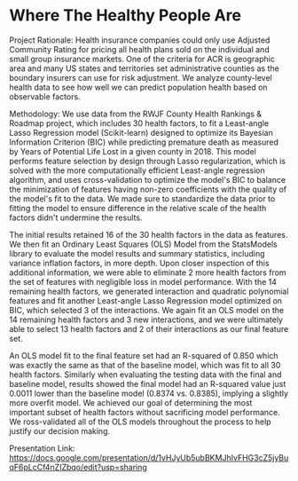 # Where The Healthy People Are
Project Rationale: Health insurance companies could only use Adjusted Community Rating for pricing all health plans sold on the individual and small group insurance markets. One of the criteria for ACR is geographic area and many US states and territories set administrative counties as the boundary insurers can use for risk adjustment. We analyze county-level health data to see how well we can predict population health based on observable factors. 

Methodology: We use data from the RWJF County Health Rankings & Roadmap project, which includes 30 health factors, to fit a Least-angle Lasso Regression model (Scikit-learn) designed to optimize its Bayesian Information Criterion (BIC) while predicting premature death as measured by Years of Potential Life Lost in a given county in 2018. This model performs feature selection by design through Lasso regularization, which is solved with the more computationally efficient Least-angle regression algorithm, and uses cross-validation to optimize the model's BIC to balance the minimization of features having non-zero coefficients with the quality of the model's fit to the data. We made sure to standardize the data prior to fitting the model to ensure difference in the relative scale of the health factors didn't undermine the results. 
  
The initial results retained 16 of the 30 health factors in the data as features. We then fit an Ordinary Least Squares (OLS) Model from the StatsModels library to evaluate the model results and summary statistics, including variance inflation factors, in more depth. Upon closer inspection of this additional information, we were able to eliminate 2 more health factors from the set of features with negligible loss in model performance. With the 14 remaining health factors, we generated interaction and quadratic polynomial features and fit another Least-angle Lasso Regression model optimized on BIC, which selected 3 of the interactions. We again fit an OLS model on the 14 remaining health factors and 3 new interactions, and we were ultimately able to select 13 health factors and 2 of their interactions as our final feature set.
  
An OLS model fit to the final feature set had an R-squared of 0.850 which was exactly the same as that of the baseline model, which was fit to all 30 health factors. Similarly when evaluating the testing data with the final and baseline model, results showed the final model had an R-squared value just 0.0011 lower than the baseline model (0.8374 vs. 0.8385), implying a slightly more overfit model. We achieved our goal of determining the most important subset of health factors without sacrificing model performance. We ross-validated all of the OLS models throughout the process to help justify our decision making.
  
Presentation Link: https://docs.google.com/presentation/d/1vHJyUb5ubBKMJhIvFHG3cZ5jyBuqF6pLcCf4nZIZbqo/edit?usp=sharing
